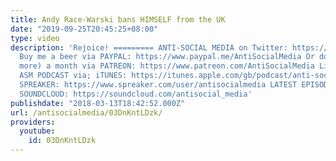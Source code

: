 ```yaml
---
title: Andy Race-Warski bans HIMSELF from the UK
date: "2019-09-25T20:45:25+08:00"
type: video
description: 'Rejoice! ========= ANTI-SOCIAL MEDIA on Twitter: https://twitter.com/ASM_AntiSocial
  Buy me a beer via PAYPAL: https://www.paypal.me/AntiSocialMedia Or donate $1 (or
  more) a month via PATREON: https://www.patreon.com/AntiSocialMedia Listen to the
  ASM PODCAST via; iTUNES: https://itunes.apple.com/gb/podcast/anti-social-media-podcast/id1076431995?mt=2
  SPREAKER: https://www.spreaker.com/user/antisocialmedia LATEST EPISODES ONLY via
  SOUNDCLOUD: https://soundcloud.com/antisocial_media'
publishdate: "2018-03-13T18:42:52.000Z"
url: /antisocialmedia/03DnKntLDzk/
providers:
  youtube:
    id: 03DnKntLDzk
---
```

